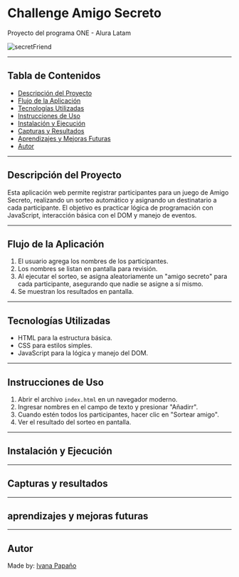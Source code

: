 # Challenge Amigo Secreto
Proyecto del programa ONE - Alura Latam


![secretFriend](https://github.com/user-attachments/assets/7fc22d70-feef-48d8-98ca-0e007e7b136f)


---

## Tabla de Contenidos

- [Descripción del Proyecto](#descripción-del-proyecto)  
- [Flujo de la Aplicación](#flujo-de-la-aplicación)  
- [Tecnologías Utilizadas](#tecnologías-utilizadas)  
- [Instrucciones de Uso](#instrucciones-de-uso)  
- [Instalación y Ejecución](#instalación-y-ejecución)  
- [Capturas y Resultados](#capturas-y-resultados)  
- [Aprendizajes y Mejoras Futuras](#aprendizajes-y-mejoras-futuras)  
- [Autor](#Autor)

---

## Descripción del Proyecto

Esta aplicación web permite registrar participantes para un juego de Amigo Secreto, realizando un sorteo automático y asignando un destinatario a cada participante. El objetivo es practicar lógica de programación con JavaScript, interacción básica con el DOM y manejo de eventos.

---

## Flujo de la Aplicación

1. El usuario agrega los nombres de los participantes.  
2. Los nombres se listan en pantalla para revisión.  
3. Al ejecutar el sorteo, se asigna aleatoriamente un "amigo secreto" para cada participante, asegurando que nadie se asigne a sí mismo.  
4. Se muestran los resultados en pantalla.

---

## Tecnologías Utilizadas

- HTML para la estructura básica.  
- CSS para estilos simples.  
- JavaScript para la lógica y manejo del DOM.

---

## Instrucciones de Uso

1. Abrir el archivo `index.html` en un navegador moderno.  
2. Ingresar nombres en el campo de texto y presionar "Añadirr".  
3. Cuando estén todos los participantes, hacer clic en "Sortear amigo".  
4. Ver el resultado del sorteo en pantalla.

---

## Instalación y Ejecución






---

## Capturas y resultados

---

## aprendizajes y mejoras futuras 
---


## Autor

Made by: [Ivana Papaño](https://github.com/IvanaPapanio3190)







